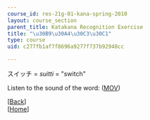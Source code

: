 ```yaml
---
course_id: res-21g-01-kana-spring-2010
layout: course_section
parent_title: Katakana Recognition Exercise
title: "\u30B9\u30A4\u30C3\u30C1"
type: course
uid: c277fb1af7f8696a9277f737b92948cc

---
```


スイッチ = _suitti_ = "switch"

Listen to the sound of the word: ([MOV](http://www.archive.org/download/MITRES21F.01S10_KATAKANA_EXERCISES/word8.mov))

  
\[[Back](/resources/res-21g-01-kana-spring-2010/katakana/katakana-recognition-exercise)\]  
\[[Home](/resources/res-21g-01-kana-spring-2010/katakana)\]